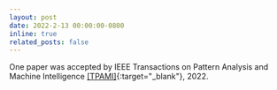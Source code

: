 ```yaml
---
layout: post
date: 2022-2-13 00:00:00-0800
inline: true
related_posts: false
---
```


One paper was accepted by IEEE Transactions on Pattern Analysis and Machine Intelligence [[TPAMI]](https://ieeexplore.ieee.org/document/9723577){:target="\_blank"}, 2022.